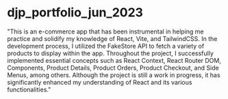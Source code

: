 # djp_portfolio_jun_2023

"This is an e-commerce app that has been instrumental in helping me practice and solidify my knowledge of React, Vite, and TailwindCSS. In the development process, I utilized the FakeStore API to fetch a variety of products to display within the app. Throughout the project, I successfully implemented essential concepts such as React Context, React Router DOM, Components, Product Details, Product Orders, Product Checkout, and Side Menus, among others. Although the project is still a work in progress, it has significantly enhanced my understanding of React and its various functionalities."
